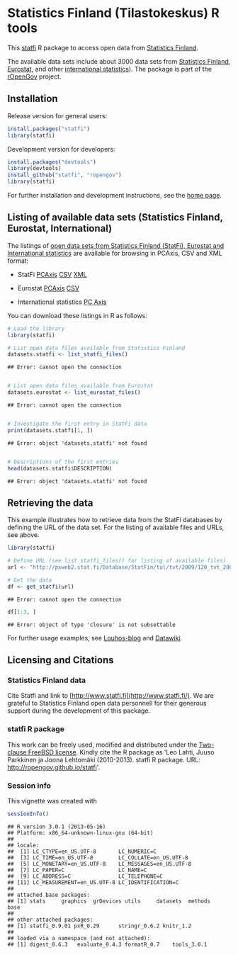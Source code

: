 <!--
%\VignetteEngine{knitr}
%\VignetteIndexEntry{An R Markdown Vignette made with knitr}
-->

Statistics Finland (Tilastokeskus) R tools
===========

This [statfi](http://ropengov.github.com/statfi) R package to access
open data from [Statistics
Finland](http://www.stat.fi/tup/tilastotietokannat/index_fi.html). 

The available data sets include about 3000 data sets from [Statistics
Finland](http://www.stat.fi/org/lainsaadanto/avoin_data.html),
[Eurostat](http://pxweb2.stat.fi/Database/Eurostat/databasetree_fi.asp),
and other [international
statistics](http://pxweb2.stat.fi/Database/Kansainvalisen_tiedon_tietokanta/databasetree_fi.asp)). The
package is part of the [rOpenGov](http://ropengov.github.io) project.

## Installation

Release version for general users:


```r
install.packages("statfi")
library(statfi)
```


Development version for developers:


```r
install.packages("devtools")
library(devtools)
install_github("statfi", "ropengov")
library(statfi)
```


For further installation and development instructions, see the [home
page](http://ropengov.github.com/statfi).


## Listing of available data sets (Statistics Finland, Eurostat, International)

The listings of [open data sets from Statistics Finland (StatFi),
Eurostat and International
statistics](http://www.stat.fi/org/lainsaadanto/avoin_data.html) are
available for browsing in PCAxis, CSV and XML format:

 * StatFi [PCAxis](http://pxweb2.stat.fi/database/StatFin/databasetree_fi.asp) [CSV](http://pxweb2.stat.fi/database/StatFin/StatFin_rap_csv.csv) [XML](http://pxweb2.stat.fi/database/StatFin/StatFin_rap_xml.csv)

 * Eurostat [PCAxis](http://pxweb2.stat.fi/Database/Eurostat/databasetree_fi.asp) [CSV](http://pxweb2.stat.fi/database/StatFin/StatFin_rap.csv)

 * International statistics [PC Axis](http://pxweb2.stat.fi/Database/Kansainvalisen_tiedon_tietokanta/databasetree_fi.asp)

You can download these listings in R as follows:


```r
# Load the library
library(statfi)

# List open data files available from Statistics Finland
datasets.statfi <- list_statfi_files()
```

```
## Error: cannot open the connection
```

```r

# List open data files available from Eurostat
datasets.eurostat <- list_eurostat_files()
```

```
## Error: cannot open the connection
```

```r

# Investigate the first entry in StatFi data
print(datasets.statfi[1, ])
```

```
## Error: object 'datasets.statfi' not found
```

```r

# Descriptions of the first entries
head(datasets.statfi$DESCRIPTION)
```

```
## Error: object 'datasets.statfi' not found
```


## Retrieving the data

This example illustrates how to retrieve data from the StatFi
databases by defining the URL of the data set. For the listing of
available files and URLs, see above.


```r
library(statfi)

# Define URL (see list_statfi_files() for listing of available files)
url <- "http://pxweb2.stat.fi/Database/StatFin/tul/tvt/2009/120_tvt_2009_2011-02-18_tau_112_fi.px"

# Get the data
df <- get_statfi(url)
```

```
## Error: cannot open the connection
```

```r
df[1:3, ]
```

```
## Error: object of type 'closure' is not subsettable
```


For further usage examples, see
[Louhos-blog](http://louhos.wordpress.com) and
[Datawiki](https://github.com/ropengov/statfi/wiki/Data).


## Licensing and Citations

### Statistics Finland data

Cite Statfi and link to
[http://www.statfi.fi](http://www.statfi.fi/). We are grateful to
Statistics Finland open data personnell for their generous support
during the development of this package.

### statfi R package

This work can be freely used, modified and distributed under the
[Two-clause FreeBSD
license](http://en.wikipedia.org/wiki/BSD\_licenses). Kindly cite the
R package as 'Leo Lahti, Juuso Parkkinen ja Joona Lehtomäki
(2010-2013). statfi R package. URL:
http://ropengov.github.io/statfi'.


### Session info


This vignette was created with


```r
sessionInfo()
```

```
## R version 3.0.1 (2013-05-16)
## Platform: x86_64-unknown-linux-gnu (64-bit)
## 
## locale:
##  [1] LC_CTYPE=en_US.UTF-8       LC_NUMERIC=C              
##  [3] LC_TIME=en_US.UTF-8        LC_COLLATE=en_US.UTF-8    
##  [5] LC_MONETARY=en_US.UTF-8    LC_MESSAGES=en_US.UTF-8   
##  [7] LC_PAPER=C                 LC_NAME=C                 
##  [9] LC_ADDRESS=C               LC_TELEPHONE=C            
## [11] LC_MEASUREMENT=en_US.UTF-8 LC_IDENTIFICATION=C       
## 
## attached base packages:
## [1] stats     graphics  grDevices utils     datasets  methods   base     
## 
## other attached packages:
## [1] statfi_0.9.01 pxR_0.29      stringr_0.6.2 knitr_1.2    
## 
## loaded via a namespace (and not attached):
## [1] digest_0.6.3   evaluate_0.4.3 formatR_0.7    tools_3.0.1
```

